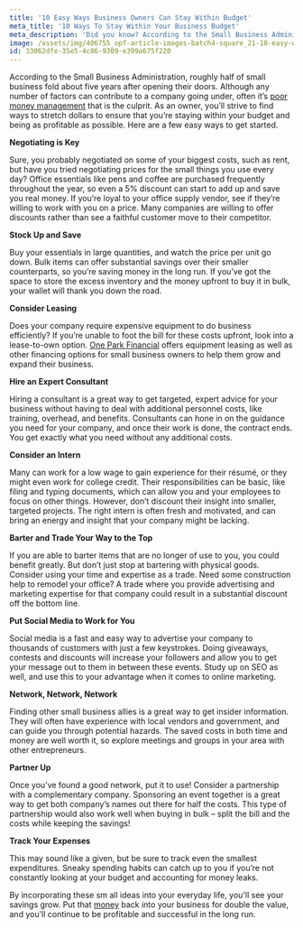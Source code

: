```yaml
---
title: '10 Easy Ways Business Owners Can Stay Within Budget'
meta_title: '10 Ways To Stay Within Your Business Budget'
meta_description: 'Did you know? According to the Small Business Administration, roughly half of small business fold about five years after opening their doors.'
image: /assets/img/406755_opf-article-images-batch4-square_21-10-easy-ways-business-owners-can-stay-within-budget.jpg
id: 33062dfe-35e5-4c86-9309-e399a675f220
---
```

According to the Small Business Administration, roughly half of small business fold about five years after opening their doors. Although any number of factors can contribute to a company going under, often it’s [poor money management](https://www.oneparkfinancial.com/blog/how-to-secure-funds-to-help-cover-business-emergencies) that is the culprit. As an owner, you’ll strive to find ways to stretch dollars to ensure that you’re staying within your budget and being as profitable as possible. Here are a few easy ways to get started.

<b>Negotiating is Key</b>

Sure, you probably negotiated on some of your biggest costs, such as rent, but have you tried negotiating prices for the small things you use every day? Office essentials like pens and coffee are purchased frequently throughout the year, so even a 5% discount can start to add up and save you real money. If you’re loyal to your office supply vendor, see if they’re willing to work with you on a price. Many companies are willing to offer discounts rather than see a faithful customer move to their competitor.

<b>Stock Up and Save</b>

Buy your essentials in large quantities, and watch the price per unit go down. Bulk items can offer substantial savings over their smaller counterparts, so you’re saving money in the long run. If you’ve got the space to store the excess inventory and the money upfront to buy it in bulk, your wallet will thank you down the road.

<b>Consider Leasing</b>

Does your company require expensive equipment to do business efficiently? If you’re unable to foot the bill for these costs upfront, look into a lease-to-own option. [One Park Financial](https://www.oneparkfinancial.com/) offers equipment leasing as well as other financing options for small business owners to help them grow and expand their business.

<b>Hire an Expert Consultant</b>

Hiring a consultant is a great way to get targeted, expert advice for your business without having to deal with additional personnel costs, like training, overhead, and benefits. Consultants can hone in on the guidance you need for your company, and once their work is done, the contract ends. You get exactly what you need without any additional costs.

<b>Consider an Intern</b>

Many can work for a low wage to gain experience for their résumé, or they might even work for college credit. Their responsibilities can be basic, like filing and typing documents, which can allow you and your employees to focus on other things. However, don’t discount their insight into smaller, targeted projects. The right intern is often fresh and motivated, and can bring an energy and insight that your company might be lacking.

<b>Barter and Trade Your Way to the Top</b>

If you are able to barter items that are no longer of use to you, you could benefit greatly. But don’t just stop at bartering with physical goods. Consider using your time and expertise as a trade. Need some construction help to remodel your office? A trade where you provide advertising and marketing expertise for that company could result in a substantial discount off the bottom line.

<b>Put Social Media to Work for You</b>

Social media is a fast and easy way to advertise your company to thousands of customers with just a few keystrokes. Doing giveaways, contests and discounts will increase your followers and allow you to get your message out to them in between these events. Study up on SEO as well, and use this to your advantage when it comes to online marketing.

<b>Network, Network, Network</b>

Finding other small business allies is a great way to get insider information. They will often have experience with local vendors and government, and can guide you through potential hazards. The saved costs in both time and money are well worth it, so explore meetings and groups in your area with other entrepreneurs.

<b>Partner Up</b>

Once you’ve found a good network, put it to use! Consider a partnership with a complementary company. Sponsoring an event together is a great way to get both company’s names out there for half the costs. This type of partnership would also work well when buying in bulk – split the bill and the costs while keeping the savings!

<b>Track Your Expenses</b>

This may sound like a given, but be sure to track even the smallest expenditures. Sneaky spending habits can catch up to you if you’re not constantly looking at your budget and accounting for money leaks.

By incorporating these sm all ideas into your everyday life, you'll see your savings grow. Put that [money](https://www.oneparkfinancial.com/pre-qualification) back into your business for double the value, and you'll continue to be profitable and successful in the long run.